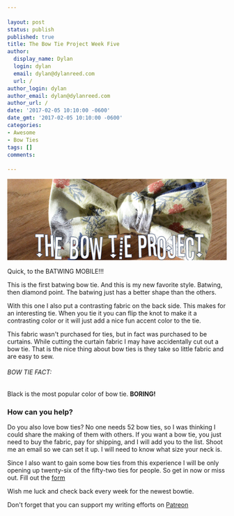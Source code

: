 ```yaml
---

layout: post
status: publish
published: true
title: The Bow Tie Project Week Five
author:
  display_name: Dylan
  login: dylan
  email: dylan@dylanreed.com
  url: /
author_login: dylan
author_email: dylan@dylanreed.com
author_url: /
date: '2017-02-05 10:10:00 -0600'
date_gmt: '2017-02-05 10:10:00 -0600'
categories:
- Awesome
- Bow Ties
tags: []
comments:

---
```


![Squirrel/Blue Bow Tie](https://raw.githubusercontent.com/dylanreed/dylan.blog/gh-pages/images/bow-tie/Bowtie-week-5.jpg)

Quick, to the BATWING MOBILE!!!

This is the first batwing bow tie. And this is my new favorite style. Batwing, then diamond point. The batwing just has a better shape than the others. 

With this one I also put a contrasting fabric on the back side. This makes for an interesting tie. When you tie it you can flip the knot to make it a contrasting color or it will just add a nice fun accent color to the tie. 

This fabric wasn't purchased for ties, but in fact was purchased to be curtains. While cutting the curtain fabric I may have accidentally cut out a bow tie. That is the nice thing about bow ties is they take so little fabric and are easy to sew. 

<h6>BOW TIE FACT:</h6>

Black is the most popular color of bow tie. <b>BORING!</b>

<h3>How can you help?</h3>

Do you also love bow ties? No one needs 52 bow ties, so I was thinking I could share the making of them with others. If you want a bow tie, you just need to buy the fabric, pay for shipping,  and I will add you to the list. Shoot me an email so we can set it up. I will need to know what size your neck is. 

Since I also want to gain some bow ties from this experience I will be only opening up twenty-six of the fifty-two ties for people. So get in now or miss out. Fill out the [form](http://dylan.la/2j1ogU3)

Wish me luck and check back every week for the newest bowtie.

Don't forget that you can support my writing efforts on [Patreon](https://www.patreon.com/dylanreed)




